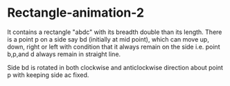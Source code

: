 # Rectangle-animation-2
It contains a rectangle "abdc" with its breadth double than its length. There is a point p on a side say bd (initially  at mid point), which can move up, down, right or left with condition that it always remain on the side i.e. point b,p,and d always remain in straight line. 

Side bd is rotated in both clockwise and anticlockwise direction about point p with keeping side ac fixed.

